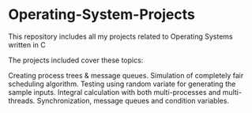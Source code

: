 # Operating-System-Projects
This repository includes all my projects related to Operating Systems written in C

The projects included cover these topics:

Creating process trees & message queues.
Simulation of completely fair scheduling algorithm.
Testing using random variate for generating the sample inputs.
Integral calculation with both multi-processes and multi-threads.
Synchronization, message queues and condition variables.